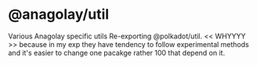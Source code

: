 # @anagolay/util

Various Anagolay specific utils
Re-exporting @polkadot/util. << WHYYYY >> because in my exp they have tendency to follow experimental methods and it's easier to change one pacakge rather 100 that depend on it.
